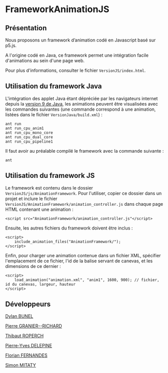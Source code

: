# FrameworkAnimationJS

## Présentation

Nous proposons un framework d’animation codé en Javascript basé sur p5.js.

A l'origine codé en Java, ce framework permet une intégration facile d'animations au sein d'une page web.

Pour plus d'informations, consulter le fichier `VersionJS/index.html`.


## Utilisation du framework Java

L'intégration des applet Java étant dépréciée par les navigateurs internet depuis la [version 9 de Java](https://www.java.com/fr/download/faq/jdk9_plugin.xml), les animations peuvent être visualisées avec les commandes suivantes (une commande correspond à une animation, listées dans le fichier `VersionJava/build.xml`) :

    ant run
    ant run_cpu_anim1
    ant run_cpu_mono_core
    ant run_cpu_dual_core
    ant run_cpu_pipeline1

Il faut avoir au préalable compilé le framework avec la commande suivante :

    ant


## Utilisation du framework JS

Le framework est contenu dans le dossier `VersionJS/js/AnimationFramework`. Pour l'utiliser, copier ce dossier dans un projet et inclure le fichier `VersionJS/AnimationFramework/animation_controller.js` dans chaque page HTML contenant une animation :

    <script src="AnimationFramework/animation_controller.js"</script>

Ensuite, les autres fichiers du framework doivent être inclus :

    <script>
        include_animation_files("AnimationFramework/");
    </script>
    
Enfin, pour charger une animation contenue dans un fichier XML, spécifier l'emplacement de ce fichier, l'id de la balise servant de canevas, et les dimensions de ce dernier :

    <script>
        load_animation("animation.xml", "anim1", 1600, 900); // fichier, id du canevas, largeur, hauteur
    </script>


## Développeurs

[Dylan BUNEL](https://github.com/DylanBunel/)

[Pierre GRANIER--RICHARD](https://github.com/PierreGranier/)

[Thibaut ROPERCH](https://github.com/ThibautRoperch/)

[Pierre-Yves DELEPINE](https://github.com/pdelepine)

[Florian FERNANDES](https://github.com/FlorianFernandes)

[Simon MITATY](https://github.com/Smitaty)
